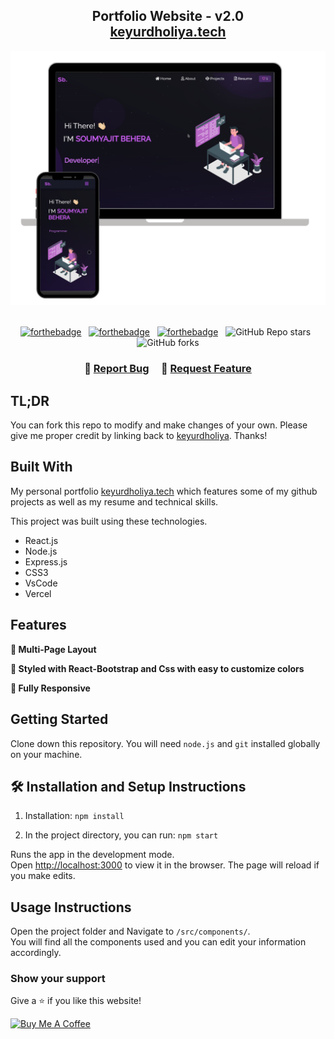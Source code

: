 <h2 align="center">
  Portfolio Website - v2.0<br/>
  <a href="http://keyurdholiya.tech/" target="_blank">keyurdholiya.tech</a>
</h2>
<div align="center">
  <img alt="Demo" src="./Images/readme-img1.png" />
</div>

<br/>

<center>

[![forthebadge](https://forthebadge.com/images/badges/built-with-love.svg)](https://forthebadge.com) &nbsp;
[![forthebadge](https://forthebadge.com/images/badges/made-with-javascript.svg)](https://forthebadge.com) &nbsp;
[![forthebadge](https://forthebadge.com/images/badges/open-source.svg)](https://forthebadge.com) &nbsp;
![GitHub Repo stars](https://img.shields.io/github/stars/keyurdholiya/Portfolio?color=red&logo=github&style=for-the-badge) &nbsp;
![GitHub forks](https://img.shields.io/github/forks/keyurdholiya/Portfolio?color=red&logo=github&style=for-the-badge)

</center>

<h3 align="center">
    🔹
    <a href="https://github.com/keyurdholiya/Portfolio/issues">Report Bug</a> &nbsp; &nbsp;
    🔹
    <a href="https://github.com/keyurdholiya/Portfolio/issues">Request Feature</a>
</h3>

## TL;DR

You can fork this repo to modify and make changes of your own. Please give me proper credit by linking back to [keyurdholiya](https://github.com/keyurdholiya/Portfolio). Thanks!

## Built With

My personal portfolio <a href="http://keyurdholiya.tech/" target="_blank">keyurdholiya.tech</a> which features some of my github projects as well as my resume and technical skills.<br/>

This project was built using these technologies.

- React.js
- Node.js
- Express.js
- CSS3
- VsCode
- Vercel

## Features

**📖 Multi-Page Layout**

**🎨 Styled with React-Bootstrap and Css with easy to customize colors**

**📱 Fully Responsive**

## Getting Started

Clone down this repository. You will need `node.js` and `git` installed globally on your machine.

## 🛠 Installation and Setup Instructions

1. Installation: `npm install`

2. In the project directory, you can run: `npm start`

Runs the app in the development mode.\
Open [http://localhost:3000](http://localhost:3000) to view it in the browser.
The page will reload if you make edits.

## Usage Instructions

Open the project folder and Navigate to `/src/components/`. <br/>
You will find all the components used and you can edit your information accordingly.

### Show your support

Give a ⭐ if you like this website!

<a href="https://www.buymeacoffee.com/keyurdholiya" target="_blank"><img src="https://cdn.buymeacoffee.com/buttons/v2/default-violet.png" alt="Buy Me A Coffee" height= "60px" width= "217px" ></a>
